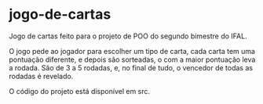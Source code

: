# jogo-de-cartas
Jogo de cartas feito para o projeto de POO do segundo bimestre do IFAL.

O jogo pede ao jogador para escolher um tipo de carta, cada carta tem uma pontuação diferente, e depois são sorteadas, o com a maior pontuação leva a rodada. São de 3 a 5 rodadas, e, no final de tudo, o vencedor de todas as rodadas é revelado.

O código do projeto está disponível em src.
